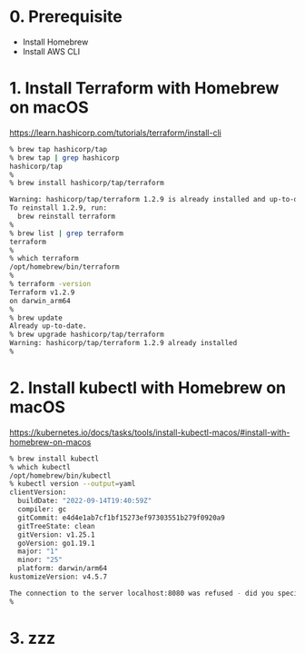 # 0. Prerequisite
* Install Homebrew
* Install AWS CLI

# 1. Install Terraform with Homebrew on macOS
https://learn.hashicorp.com/tutorials/terraform/install-cli

```sh
% brew tap hashicorp/tap
% brew tap | grep hashicorp
hashicorp/tap
% 
% brew install hashicorp/tap/terraform

Warning: hashicorp/tap/terraform 1.2.9 is already installed and up-to-date.
To reinstall 1.2.9, run:
  brew reinstall terraform
% 
% brew list | grep terraform
terraform
% 
% which terraform
/opt/homebrew/bin/terraform
% 
% terraform -version
Terraform v1.2.9
on darwin_arm64
% 
% brew update
Already up-to-date.
% brew upgrade hashicorp/tap/terraform
Warning: hashicorp/tap/terraform 1.2.9 already installed
% 
```

# 2. Install kubectl with Homebrew on macOS
https://kubernetes.io/docs/tasks/tools/install-kubectl-macos/#install-with-homebrew-on-macos

```sh
% brew install kubectl
% which kubectl
/opt/homebrew/bin/kubectl
% kubectl version --output=yaml
clientVersion:
  buildDate: "2022-09-14T19:40:59Z"
  compiler: gc
  gitCommit: e4d4e1ab7cf1bf15273ef97303551b279f0920a9
  gitTreeState: clean
  gitVersion: v1.25.1
  goVersion: go1.19.1
  major: "1"
  minor: "25"
  platform: darwin/arm64
kustomizeVersion: v4.5.7

The connection to the server localhost:8080 was refused - did you specify the right host or port?
% 
```

# 3. zzz

```sh

```
